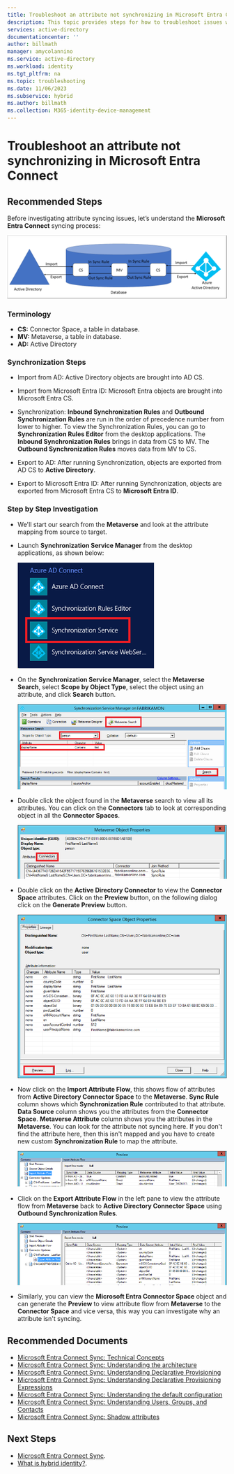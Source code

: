 ```yaml
---
title: Troubleshoot an attribute not synchronizing in Microsoft Entra Connect'
description: This topic provides steps for how to troubleshoot issues with attribute synchronization using the troubleshooting task.
services: active-directory
documentationcenter: ''
author: billmath
manager: amycolannino
ms.service: active-directory
ms.workload: identity
ms.tgt_pltfrm: na
ms.topic: troubleshooting
ms.date: 11/06/2023
ms.subservice: hybrid
ms.author: billmath
ms.collection: M365-identity-device-management
---
```



# Troubleshoot an attribute not synchronizing in Microsoft Entra Connect

## **Recommended Steps**

Before investigating attribute syncing issues, let’s understand the **Microsoft Entra Connect** syncing process:

  ![Microsoft Entra Connect Synchronization Process](media/tshoot-connect-attribute-not-syncing/tshoot-connect-attribute-not-syncing/syncingprocess.png)

### **Terminology**

* **CS:** Connector Space, a table in database.
* **MV:** Metaverse, a table in database.
* **AD:** Active Directory

### **Synchronization Steps**

* Import from AD: Active Directory objects are brought into AD CS.

* Import from Microsoft Entra ID: Microsoft Entra objects are brought into Microsoft Entra CS.

* Synchronization: **Inbound Synchronization Rules** and **Outbound Synchronization Rules** are run in the order of precedence number from lower to higher. To view the Synchronization Rules, you can go to **Synchronization Rules Editor** from the desktop applications. The **Inbound Synchronization Rules** brings in data from CS to MV. The **Outbound Synchronization Rules** moves data from MV to CS.

* Export to AD: After running Synchronization, objects are exported from AD CS to **Active Directory**.

* Export to Microsoft Entra ID: After running Synchronization, objects are exported from Microsoft Entra CS to **Microsoft Entra ID**.

### **Step by Step Investigation**

* We'll start our search from the **Metaverse** and look at the attribute mapping from source to target.

* Launch **Synchronization Service Manager** from the desktop applications, as shown below:

  ![Launch Synchronization Service Manager](media/tshoot-connect-attribute-not-syncing/tshoot-connect-attribute-not-syncing/startmenu.png)

* On the **Synchronization Service Manager**, select the **Metaverse Search**, select **Scope by Object Type**, select the object using an attribute, and click **Search** button.

  ![Metaverse Search](media/tshoot-connect-attribute-not-syncing/tshoot-connect-attribute-not-syncing/mvsearch.png)

* Double click the object found in the **Metaverse** search to view all its attributes. You can click on the **Connectors** tab to look at corresponding object in all the **Connector Spaces**.

  ![Metaverse Object Connectors](media/tshoot-connect-attribute-not-syncing/tshoot-connect-attribute-not-syncing/mvattributes.png)

* Double click on the **Active Directory Connector** to view the **Connector Space** attributes. Click on the **Preview** button, on the following dialog click on the **Generate Preview** button.

  ![Screenshot that shows the Connector Space Object Properties screen with the Preview button highlighted.](media/tshoot-connect-attribute-not-syncing/tshoot-connect-attribute-not-syncing/csattributes.png)

* Now click on the **Import Attribute Flow**, this shows flow of attributes from **Active Directory Connector Space** to the **Metaverse**. **Sync Rule** column shows which **Synchronization Rule** contributed to that attribute. **Data Source** column shows you the attributes from the **Connector Space**. **Metaverse Attribute** column shows you the attributes in the **Metaverse**. You can look for the attribute not syncing here. If you don't find the attribute here, then this isn't mapped and you have to create new custom **Synchronization Rule** to map the attribute.

  ![Connector Space Attributes](media/tshoot-connect-attribute-not-syncing/tshoot-connect-attribute-not-syncing/cstomvattributeflow.png)

* Click on the **Export Attribute Flow** in the left pane to view the attribute flow from **Metaverse** back to **Active Directory Connector Space** using **Outbound Synchronization Rules**.

  ![Screenshot that shows the attribute flow from Metaverse back to Active Directory Connector Space using Outbound Synchronization Rules.](media/tshoot-connect-attribute-not-syncing/tshoot-connect-attribute-not-syncing/mvtocsattributeflow.png)

* Similarly, you can view the **Microsoft Entra Connector Space** object and can generate the **Preview** to view attribute flow from **Metaverse** to the **Connector Space** and vice versa, this way you can investigate why an attribute isn't syncing.

## **Recommended Documents**
* [Microsoft Entra Connect Sync: Technical Concepts](./how-to-connect-sync-technical-concepts.md)
* [Microsoft Entra Connect Sync: Understanding the architecture](./concept-azure-ad-connect-sync-architecture.md)
* [Microsoft Entra Connect Sync: Understanding Declarative Provisioning](./concept-azure-ad-connect-sync-declarative-provisioning.md)
* [Microsoft Entra Connect Sync: Understanding Declarative Provisioning Expressions](./concept-azure-ad-connect-sync-declarative-provisioning-expressions.md)
* [Microsoft Entra Connect Sync: Understanding the default configuration](./concept-azure-ad-connect-sync-default-configuration.md)
* [Microsoft Entra Connect Sync: Understanding Users, Groups, and Contacts](./concept-azure-ad-connect-sync-user-and-contacts.md)
* [Microsoft Entra Connect Sync: Shadow attributes](./how-to-connect-syncservice-shadow-attributes.md)

## Next Steps

- [Microsoft Entra Connect Sync](how-to-connect-sync-whatis.md).
- [What is hybrid identity?](../whatis-hybrid-identity.md).

